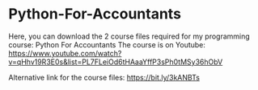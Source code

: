 # Python-For-Accountants

Here, you can download the 2 course files required for my programming course: Python For Accountants
The course is on Youtube: https://www.youtube.com/watch?v=qHhv19R3E0s&list=PL7FLeiOd6tHAaaYffP3sPh0tMSy36hObV

Alternative link for the course files: https://bit.ly/3kANBTs
